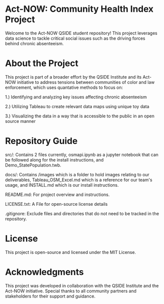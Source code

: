 # Act-NOW: Community Health Index Project

Welcome to the Act-NOW QSIDE student repository! This project leverages data science to tackle critical social issues such as the driving forces behind chronic absenteeism. 

# About the Project

This project is part of a broader effort by the QSIDE Institute and its Act-NOW initiative to address tensions between communities of color and law enforcement, which uses quantative methods to focus on:

1.) Identifying and analyzing key issues affecting chronic absenteeism

2.) Utilizing Tableau to create relevant data maps using unique toy data

3.) Visualizing the data in a way that is accessible to the public in an open source manner

# Repository Guide

src/: Contains 2 files currently, osmapi.ipynb as a jupyter notebook that can be followed along for the install instructions, and Demo_StatePopulation.twb.

docs/: Contains /images which is a folder to hold images relating to our deliverables, Tableau_OSM_Excel.md which is a reference for our team's usage, and INSTALL.md which is our install instructions.


README.md: For project overview and instructions.

LICENSE.txt: A File for open-source license details


.gitignore: Exclude files and directories that do not need to be tracked in the repository.

# License

This project is open-source and licensed under the MIT License.

# Acknowledgments

This project was developed in collaboration with the QSIDE Institute and the Act-NOW initiative. Special thanks to all community partners and stakeholders for their support and guidance.

